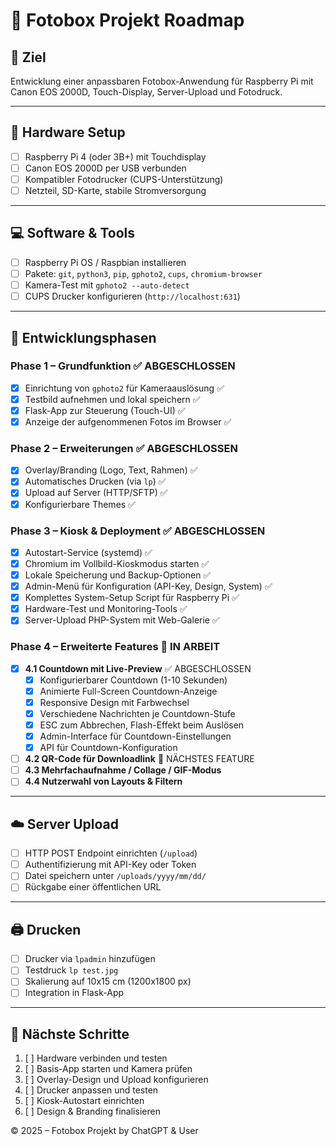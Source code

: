 
# 📸 Fotobox Projekt Roadmap

## 🧩 Ziel
Entwicklung einer anpassbaren Fotobox-Anwendung für Raspberry Pi mit Canon EOS 2000D, Touch-Display, Server-Upload und Fotodruck.

---

## 🔧 Hardware Setup
- [ ] Raspberry Pi 4 (oder 3B+) mit Touchdisplay
- [ ] Canon EOS 2000D per USB verbunden
- [ ] Kompatibler Fotodrucker (CUPS-Unterstützung)
- [ ] Netzteil, SD-Karte, stabile Stromversorgung

---

## 💻 Software & Tools
- [ ] Raspberry Pi OS / Raspbian installieren
- [ ] Pakete: `git`, `python3`, `pip`, `gphoto2`, `cups`, `chromium-browser`
- [ ] Kamera-Test mit `gphoto2 --auto-detect`
- [ ] CUPS Drucker konfigurieren (`http://localhost:631`)

---

## 🧠 Entwicklungsphasen

### Phase 1 – Grundfunktion ✅ ABGESCHLOSSEN
- [x] Einrichtung von `gphoto2` für Kameraauslösung ✅
- [x] Testbild aufnehmen und lokal speichern ✅
- [x] Flask-App zur Steuerung (Touch-UI) ✅
- [x] Anzeige der aufgenommenen Fotos im Browser ✅

### Phase 2 – Erweiterungen ✅ ABGESCHLOSSEN
- [x] Overlay/Branding (Logo, Text, Rahmen) ✅
- [x] Automatisches Drucken (via `lp`) ✅
- [x] Upload auf Server (HTTP/SFTP) ✅
- [x] Konfigurierbare Themes ✅

### Phase 3 – Kiosk & Deployment ✅ ABGESCHLOSSEN
- [x] Autostart-Service (systemd) ✅
- [x] Chromium im Vollbild-Kioskmodus starten ✅
- [x] Lokale Speicherung und Backup-Optionen ✅
- [x] Admin-Menü für Konfiguration (API-Key, Design, System) ✅
- [x] Komplettes System-Setup Script für Raspberry Pi ✅
- [x] Hardware-Test und Monitoring-Tools ✅
- [x] Server-Upload PHP-System mit Web-Galerie ✅

### Phase 4 – Erweiterte Features 🔄 IN ARBEIT
- [x] **4.1 Countdown mit Live-Preview** ✅ ABGESCHLOSSEN
  - [x] Konfigurierbarer Countdown (1-10 Sekunden)
  - [x] Animierte Full-Screen Countdown-Anzeige
  - [x] Responsive Design mit Farbwechsel
  - [x] Verschiedene Nachrichten je Countdown-Stufe
  - [x] ESC zum Abbrechen, Flash-Effekt beim Auslösen
  - [x] Admin-Interface für Countdown-Einstellungen
  - [x] API für Countdown-Konfiguration
- [ ] **4.2 QR-Code für Downloadlink** 🔄 NÄCHSTES FEATURE
- [ ] **4.3 Mehrfachaufnahme / Collage / GIF-Modus**
- [ ] **4.4 Nutzerwahl von Layouts & Filtern**

---

## ☁️ Server Upload
- [ ] HTTP POST Endpoint einrichten (`/upload`)
- [ ] Authentifizierung mit API-Key oder Token
- [ ] Datei speichern unter `/uploads/yyyy/mm/dd/`
- [ ] Rückgabe einer öffentlichen URL

---

## 🖨️ Drucken
- [ ] Drucker via `lpadmin` hinzufügen
- [ ] Testdruck `lp test.jpg`
- [ ] Skalierung auf 10x15 cm (1200x1800 px)
- [ ] Integration in Flask-App

---

## 🧰 Nächste Schritte
1. [ ] Hardware verbinden und testen
2. [ ] Basis-App starten und Kamera prüfen
3. [ ] Overlay-Design und Upload konfigurieren
4. [ ] Drucker anpassen und testen
5. [ ] Kiosk-Autostart einrichten
6. [ ] Design & Branding finalisieren


© 2025 – Fotobox Projekt by ChatGPT & User
